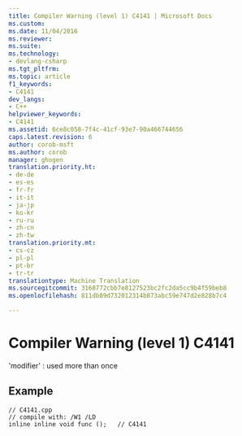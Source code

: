```yaml
---
title: Compiler Warning (level 1) C4141 | Microsoft Docs
ms.custom: 
ms.date: 11/04/2016
ms.reviewer: 
ms.suite: 
ms.technology:
- devlang-csharp
ms.tgt_pltfrm: 
ms.topic: article
f1_keywords:
- C4141
dev_langs:
- C++
helpviewer_keywords:
- C4141
ms.assetid: 6ce8c058-7f4c-41cf-93e7-90a466744656
caps.latest.revision: 6
author: corob-msft
ms.author: corob
manager: ghogen
translation.priority.ht:
- de-de
- es-es
- fr-fr
- it-it
- ja-jp
- ko-kr
- ru-ru
- zh-cn
- zh-tw
translation.priority.mt:
- cs-cz
- pl-pl
- pt-br
- tr-tr
translationtype: Machine Translation
ms.sourcegitcommit: 3168772cbb7e8127523bc2fc2da5cc9b4f59beb8
ms.openlocfilehash: 811db89d732012314b873abc59e747d2e828b7c4

---
```

# <a name="compiler-warning-level-1-c4141"></a>Compiler Warning (level 1) C4141
'modifier' : used more than once  
  
## <a name="example"></a>Example  
  
```  
// C4141.cpp  
// compile with: /W1 /LD  
inline inline void func ();   // C4141  
```


<!--HONumber=Jan17_HO4-->


